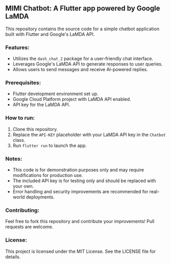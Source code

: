 ## MIMI Chatbot: A Flutter app powered by Google LaMDA

This repository contains the source code for a simple chatbot application built with Flutter and Google's LaMDA API. 

### Features:

* Utilizes the `dash_chat_2` package for a user-friendly chat interface.
* Leverages Google's LaMDA API to generate responses to user queries.
* Allows users to send messages and receive AI-powered replies.

### Prerequisites:

* Flutter development environment set up.
* Google Cloud Platform project with LaMDA API enabled.
* API key for the LaMDA API.

### How to run:

1. Clone this repository.
2. Replace the `API-KEY` placeholder with your LaMDA API key in the `Chatbot` class.
3. Run `flutter run` to launch the app.

### Notes:

* This code is for demonstration purposes only and may require modifications for production use.
* The included API key is for testing only and should be replaced with your own.
* Error handling and security improvements are recommended for real-world deployments.

### Contributing:

Feel free to fork this repository and contribute your improvements! Pull requests are welcome.

### License:

This project is licensed under the MIT License. See the LICENSE file for details.
